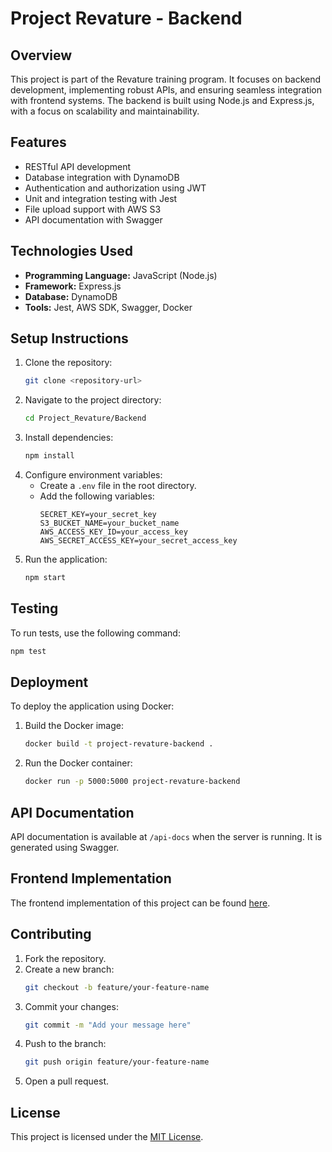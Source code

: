 # Project Revature - Backend

## Overview

This project is part of the Revature training program. It focuses on backend development, implementing robust APIs, and ensuring seamless integration with frontend systems. The backend is built using Node.js and Express.js, with a focus on scalability and maintainability.

## Features

- RESTful API development
- Database integration with DynamoDB
- Authentication and authorization using JWT
- Unit and integration testing with Jest
- File upload support with AWS S3
- API documentation with Swagger

## Technologies Used

- **Programming Language:** JavaScript (Node.js)
- **Framework:** Express.js
- **Database:** DynamoDB
- **Tools:** Jest, AWS SDK, Swagger, Docker

## Setup Instructions

1. Clone the repository:
   ```bash
   git clone <repository-url>
   ```
2. Navigate to the project directory:
   ```bash
   cd Project_Revature/Backend
   ```
3. Install dependencies:
   ```bash
   npm install
   ```
4. Configure environment variables:
   - Create a `.env` file in the root directory.
   - Add the following variables:
     ```env
     SECRET_KEY=your_secret_key
     S3_BUCKET_NAME=your_bucket_name
     AWS_ACCESS_KEY_ID=your_access_key
     AWS_SECRET_ACCESS_KEY=your_secret_access_key
     ```
5. Run the application:
   ```bash
   npm start
   ```

## Testing

To run tests, use the following command:

```bash
npm test
```

## Deployment

To deploy the application using Docker:

1. Build the Docker image:
   ```bash
   docker build -t project-revature-backend .
   ```
2. Run the Docker container:
   ```bash
   docker run -p 5000:5000 project-revature-backend
   ```

## API Documentation

API documentation is available at `/api-docs` when the server is running. It is generated using Swagger.

## Frontend Implementation

The frontend implementation of this project can be found [here](https://github.com/Revature-Foodcraft/FoodCraft-Frontend).

## Contributing

1. Fork the repository.
2. Create a new branch:
   ```bash
   git checkout -b feature/your-feature-name
   ```
3. Commit your changes:
   ```bash
   git commit -m "Add your message here"
   ```
4. Push to the branch:
   ```bash
   git push origin feature/your-feature-name
   ```
5. Open a pull request.

## License

This project is licensed under the [MIT License](LICENSE).
